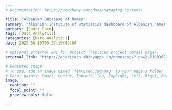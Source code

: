```yaml
---
# Documentation: https://wowchemy.com/docs/managing-content/

title: "Albanian Database of Names"
summary: "Albanian Institute of Statistics dashboard of Albanian names collected from Civil State Registry"
authors: [Endri Raco]
tags: [Data Analytics]
categories: [Data Analytics]
date: 2022-08-10T09:27:19+02:00

# Optional external URL for project (replaces project detail page).
external_link: "https://endriraco.shinyapps.io/namesapp/?_ga=2.116036228.367594294.1660033370-405543965.1659781086"

# Featured image
# To use, add an image named `featured.jpg/png` to your page's folder.
# Focal points: Smart, Center, TopLeft, Top, TopRight, Left, Right, BottomLeft, Bottom, BottomRight.
image:
  caption: ""
  focal_point: ""
  preview_only: false

---
```

